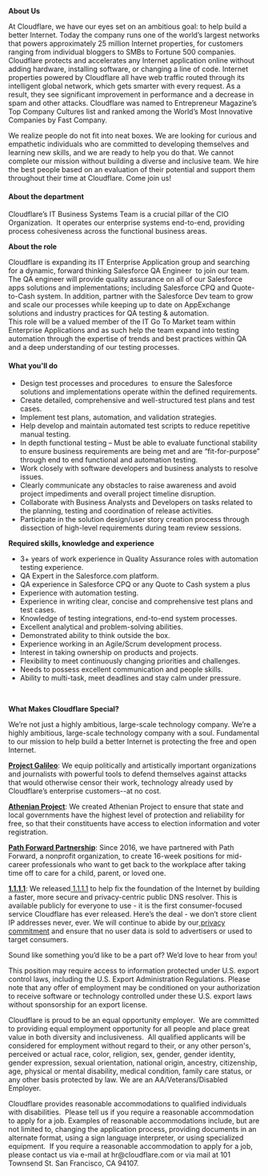 <div class="content-intro">
	<div><strong>About Us</strong></div>
	<div>
		<p><span style="font-weight: 400;">At Cloudflare, we have our eyes set on an ambitious goal: to help build a better Internet. Today the company runs one of the world’s largest networks that powers approximately 25 million Internet properties, for customers ranging from individual bloggers to SMBs to Fortune 500 companies. Cloudflare protects and accelerates any Internet application online without adding hardware, installing software, or changing a line of code. Internet properties powered by Cloudflare all have web traffic routed through its intelligent global network, which gets smarter with every request. As a result, they see significant improvement in performance and a decrease in spam and other attacks. Cloudflare was named to Entrepreneur Magazine’s Top Company Cultures list and ranked among the World’s Most Innovative Companies by Fast Company.</span><span style="font-weight: 400;">&nbsp;</span></p>
		<p><span style="font-weight: 400;">We realize people do not fit into neat boxes. We are looking for curious and empathetic individuals who are committed to developing themselves and learning new skills, and we are ready to help you do that. We cannot complete our mission without building a diverse and inclusive team. We hire the best people based on an evaluation of their potential and support them throughout their time at Cloudflare. Come join us!&nbsp;</span></p>
	</div>
</div>
<h4><strong>About the department</strong></h4>
<p><span style="font-weight: 400;">Cloudflare’s IT Business Systems Team is a crucial pillar of the CIO Organization.&nbsp; It operates our enterprise systems end-to-end, providing process cohesiveness across the functional business areas.&nbsp;</span></p>
<p><strong>About the role</strong></p>
<p><span style="font-weight: 400;">Cloudflare is expanding its IT Enterprise Application group and searching for a dynamic, forward thinking Salesforce QA Engineer&nbsp; to join our team.&nbsp; The QA engineer will </span><span style="font-weight: 400;">provide quality assurance on all of our Salesforce apps solutions and implementations; </span><span style="font-weight: 400;">including Salesforce CPQ and Quote-to-Cash system.</span><span style="font-weight: 400;"> In addition, partner with the Salesforce Dev team to grow and scale our processes while keeping up to date on AppExchange solutions and industry practices for QA testing &amp; automation. </span><span style="font-weight: 400;"><br></span><span style="font-weight: 400;">This role will be a valued member of the IT Go To Market team within Enterprise Applications and as such help the team expand into testing automation through the expertise of trends and best practices within QA and a deep understanding of our testing processes. </span><span style="font-weight: 400;"><br></span></p>
<h4><strong>What you'll do</strong></h4>
<ul>
	<li style="font-weight: 400;"><span style="font-weight: 400;">Design test processes and procedures&nbsp; to ensure the Salesforce solutions and implementations operate within the defined requirements.</span></li>
	<li style="font-weight: 400;"><span style="font-weight: 400;">Create detailed, comprehensive and well-structured test plans and test cases.</span></li>
	<li style="font-weight: 400;"><span style="font-weight: 400;">Implement test plans, automation, and validation strategies.</span></li>
	<li style="font-weight: 400;"><span style="font-weight: 400;">Help develop and maintain automated test scripts to reduce repetitive manual testing.</span></li>
	<li style="font-weight: 400;"><span style="font-weight: 400;">In depth functional testing – Must be able to evaluate functional stability to ensure business requirements are being met and are “fit-for-purpose” through end to end functional and automation testing.</span></li>
	<li style="font-weight: 400;"><span style="font-weight: 400;">Work closely with software developers and business analysts to resolve issues.</span></li>
	<li style="font-weight: 400;"><span style="font-weight: 400;">Clearly communicate any obstacles to raise awareness and avoid project impediments and overall project timeline disruption.</span></li>
	<li style="font-weight: 400;"><span style="font-weight: 400;">Collaborate with Business Analysts and Developers on tasks related to the planning, testing and coordination of release activities.</span></li>
	<li style="font-weight: 400;"><span style="font-weight: 400;">Participate in the solution design/user story creation process through dissection of high-level requirements during team review sessions.</span></li>
</ul>
<p><strong>Required skills, knowledge and experience</strong></p>
<ul>
	<li style="font-weight: 400;"><span style="font-weight: 400;">3+ years of work experience in Quality Assurance roles with automation testing experience.</span></li>
	<li style="font-weight: 400;"><span style="font-weight: 400;">QA Expert in the Salesforce.com platform.</span></li>
	<li style="font-weight: 400;"><span style="font-weight: 400;">QA experience in Salesforce CPQ or any Quote to Cash system a plus</span></li>
	<li style="font-weight: 400;"><span style="font-weight: 400;">Experience with automation testing.</span></li>
	<li style="font-weight: 400;"><span style="font-weight: 400;">Experience in writing clear, concise and comprehensive test plans and test cases.</span></li>
	<li style="font-weight: 400;"><span style="font-weight: 400;">Knowledge of testing integrations, end-to-end system processes.</span></li>
	<li style="font-weight: 400;"><span style="font-weight: 400;">Excellent analytical and problem-solving abilities.</span></li>
	<li style="font-weight: 400;"><span style="font-weight: 400;">Demonstrated ability to think outside the box.</span></li>
	<li style="font-weight: 400;"><span style="font-weight: 400;">Experience working in an Agile/Scrum development process.</span></li>
	<li style="font-weight: 400;"><span style="font-weight: 400;">Interest in taking ownership on products and projects.</span></li>
	<li style="font-weight: 400;"><span style="font-weight: 400;">Flexibility to meet continuously changing priorities and challenges.</span></li>
	<li style="font-weight: 400;"><span style="font-weight: 400;">Needs to possess excellent communication and people skills.</span></li>
	<li style="font-weight: 400;"><span style="font-weight: 400;">Ability to multi-task, meet deadlines and stay calm under pressure.</span></li>
</ul>
<p>&nbsp;</p>
<div class="content-conclusion">
	<p><strong>What Makes Cloudflare Special?</strong></p>
	<p><span style="font-weight: 400;">We’re not just a highly ambitious, large-scale technology company. We’re a highly ambitious, large-scale technology company with a soul. Fundamental to our mission to help build a better Internet is protecting the free and open Internet.</span></p>
	<p><a href="https://blog.cloudflare.com/protecting-free-expression-online/"><strong>Project Galileo</strong></a><span style="font-weight: 400;">: We equip politically and artistically important organizations and journalists with powerful tools to defend themselves against attacks that would otherwise censor their work, technology already used by Cloudflare’s enterprise customers--at no cost.</span></p>
	<p><strong><a href="https://www.cloudflare.com/athenian/">Athenian Project</a></strong><span style="font-weight: 400;">: We created Athenian Project to ensure that state and local governments have the highest level of protection and reliability for free, so that their constituents have access to election information and voter registration.</span></p>
	<p><a href="https://blog.cloudflare.com/tag/path-forward/"><strong>Path Forward Partnership</strong></a><span style="font-weight: 400;">: Since 2016, we have partnered with Path Forward, a nonprofit organization, to create 16-week positions for mid-career professionals who want to get back to the workplace after taking time off to care for a child, parent, or loved one.</span></p>
	<p><a href="https://1.1.1.1/"><strong>1.1.1.1</strong></a><span style="font-weight: 400;">: We released</span><a href="https://1.1.1.1/"> <span style="font-weight: 400;">1.1.1.1</span></a><span style="font-weight: 400;"> to help fix the foundation of the Internet by building a faster, more secure and privacy-centric public DNS resolver. This is available publicly for everyone to use - it is the first consumer-focused service Cloudflare has ever released. Here’s the deal - we don’t store client IP addresses never, ever. We will continue to abide by our</span><a href="https://developers.cloudflare.com/1.1.1.1/privacy/public-dns-resolver"> privacy commitment</a><span style="font-weight: 400;"> and ensure that no user data is sold to advertisers or used to target consumers.</span></p>
	<p><span style="font-weight: 400;">Sound like something you’d like to be a part of? We’d love to hear from you!</span></p>
	<p><span style="font-weight: 400;">This position may require access to information protected under U.S. export control laws, including the U.S. Export Administration Regulations. Please note that any offer of employment may be conditioned on your authorization to receive software or technology controlled under these U.S. export laws without sponsorship for an export license.</span></p>
	<p><span style="font-weight: 400;">Cloudflare is proud to be an equal opportunity employer. &nbsp;We are committed to providing equal employment opportunity for all people and place great value in both diversity and inclusiveness. &nbsp;All qualified applicants will be considered for employment without regard to their, or any other person's, perceived or actual</span> <span style="font-weight: 400;">race, color, religion, sex, gender, gender identity, gender expression, sexual orientation, national origin, ancestry, citizenship, age, physical or mental disability, medical condition, family care status, or any other basis protected by law. </span><span style="font-weight: 400;">We are an AA/Veterans/Disabled Employer.</span></p>
	<p><span style="font-weight: 400;">Cloudflare provides reasonable accommodations to qualified individuals with disabilities. &nbsp;Please tell us if you require a reasonable accommodation to apply for a job. Examples of reasonable accommodations include, but are not limited to, changing the application process, providing documents in an alternate format, using a sign language interpreter, or using specialized equipment. &nbsp;If you require a reasonable accommodation to apply for a job, please contact us via e-mail at </span><span style="font-weight: 400;">hr@cloudflare.com</span><span style="font-weight: 400;"> or via mail at 101 Townsend St. San Francisco, CA 94107.</span></p>
</div>